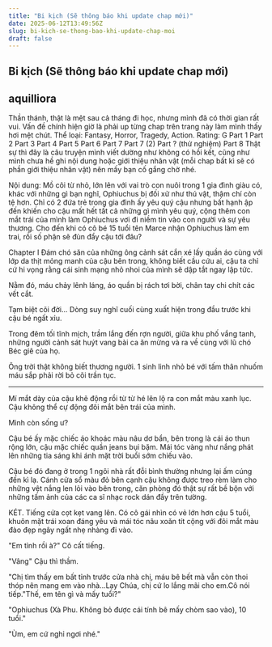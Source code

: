 ```yaml
---
title: "Bi kịch (Sẽ thông báo khi update chap mới)"
date: 2025-06-12T13:49:56Z
slug: bi-kich-se-thong-bao-khi-update-chap-moi
draft: false
---
```


## Bi kịch (Sẽ thông báo khi update chap mới)

## aquilliora

Thần thánh, thật là mệt sau cả tháng đi học, nhưng mình đã có thời gian rất vui. Vấn đề chính hiện giờ là phải up từng chap trên trang này làm mình thấy hơi mệt chút.
Thể loại: Fantasy, Horror, Tragedy, Action.
Rating: G
Part 1 Part 2 Part 3 Part 4 Part 5 Part 6 Part 7 Part 7 (2) Part ? (thử nghiệm) Part 8
Thật sự thì đây là câu truyện mình viết dường như không có hồi kết, cũng như mình chưa hề ghi nội dung hoặc giới thiệu nhân vật (mỗi chap bất kì sẽ có phần giới thiệu nhân vật) nên mấy bạn cố gắng chờ nhé.
 
Nội dung: Mồ côi từ nhỏ, lớn lên với vai trò con nuôi trong 1 gia đình giàu có, khác với những gì bạn nghĩ, Ophiuchus bị đối xử như thú vật, thậm chí còn tệ hơn. Chỉ có 2 đứa trẻ trong gia đình ấy yêu quý cậu nhưng bất hạnh ập đến khiến cho cậu mất hết tất cả những gì mình yêu quý, cộng thêm con mắt trái của mình làm Ophiuchus vơi đi niềm tin vào con người và sự yêu thương. Cho đến khi có cô bé 15 tuổi tên Marce nhận Ophiuchus làm em trai, rồi số phận sẽ đùn đẩy cậu tới đâu?
 
Chapter I
Đám chó săn của những ông cảnh sát cắn xé lấy quần áo cùng với lớp da thịt mỏng manh của cậu bên trong, không biết cầu cứu ai, cậu ta chỉ cứ hi vọng rằng cái sinh mạng nhỏ nhoi của mình sẽ dập tắt ngay lập tức.
 
Nằm đó, máu chảy lênh láng, áo quần bị rách tơi bời, chân tay chi chít các vết cắt.
 
Tạm biệt cõi đời...
Dòng suy nghĩ cuối cùng xuất hiện trong đầu trước khi cậu bé ngất xỉu.
 
Trong đêm tối tĩnh mịch, trầm lắng đến rợn người, giữa khu phố vắng tanh, những người cảnh sát huýt vang bài ca ăn mừng và ra về cùng với lũ chó Béc giê của họ.
 
Ông trời thật không biết thương người. 1 sinh linh nhỏ bé với tấm thân nhuốm máu sắp phải rời bỏ cõi trần tục.
 
__________________________________________________________________________________________
Mí mắt dày của cậu khẽ động rồi từ từ hé lên lộ ra con mắt màu xanh lục. Cậu không thể cự động đôi mắt bên trái của mình.
 
Mình còn sống ư?
 
Cậu bé ấy mặc chiếc áo khoác màu nâu dơ bẩn, bên trong là cái áo thun rộng lớn, cậu mặc chiếc quần jeans bụi bặm. Mái tóc vàng như nắng phát lên những tia sáng khi ánh mặt trời buổi sớm chiếu vào.
 
Cậu bé đó đang ở trong 1 ngôi nhà rất đỗi bình thường nhưng lại ấm cúng đến kì lạ. Cánh cửa sổ màu đỏ bên cạnh cậu không được treo rèm làm cho những vệt nắng len lỏi vào bên trong, căn phòng đó thật sự rất bề bộn với những tấm ảnh của các ca sĩ nhạc rock dán đầy trên tường.
 
KÉT. Tiếng cửa cọt kẹt vang lên. Có cô gái nhìn có vẻ lớn hơn cậu 5 tuổi, khuôn mặt trái xoan đáng yêu và mái tóc nâu xoăn tít cộng với đôi mắt màu đào đẹp ngây ngất nhẹ nhàng đi vào.
 
"Em tỉnh rồi à?" Cô cất tiếng.
 
"Vâng" Cậu thì thầm.
 
"Chị tìm thấy em bất tỉnh trước cửa nhà chị, máu bê bết mà vẫn còn thoi thóp nên mang em vào nhà...Lạy Chúa, chị cứ lo lắng mãi cho em.Cô nói tiếp."Thế, em tên gì và mấy tuổi?"
 
"Ophiuchus (Xà Phu. Không bỏ được cái tính bê mấy chòm sao vào), 10 tuổi."
 
"Ùm, em cứ nghỉ ngơi nhé."